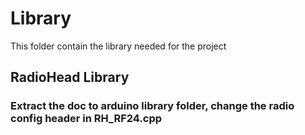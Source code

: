 # Library
This folder contain the library needed for the project

## RadioHead Library
### Extract the doc to arduino library folder, change the radio config header in RH_RF24.cpp
